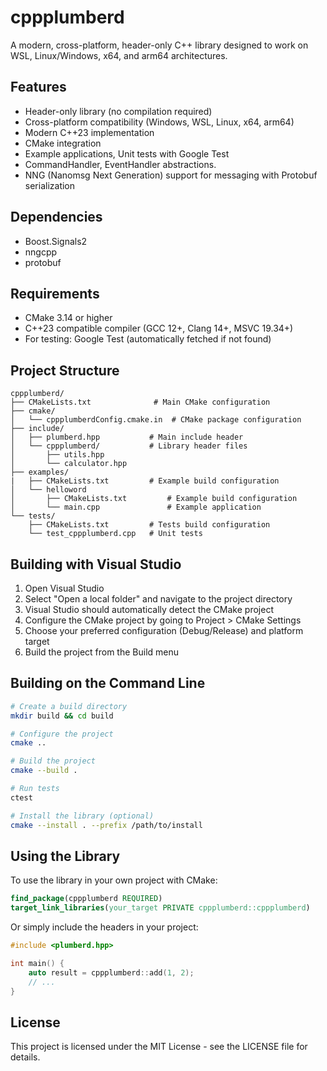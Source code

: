 ﻿# cppplumberd

A modern, cross-platform, header-only C++ library designed to work on WSL, Linux/Windows, x64, and arm64 architectures.

## Features

- Header-only library (no compilation required)
- Cross-platform compatibility (Windows, WSL, Linux, x64, arm64)
- Modern C++23 implementation
- CMake integration
- Example applications, Unit tests with Google Test
- CommandHandler, EventHandler abstractions.
- NNG (Nanomsg Next Generation) support for messaging with Protobuf serialization

## Dependencies
- Boost.Signals2
- nngcpp
- protobuf

## Requirements

- CMake 3.14 or higher
- C++23 compatible compiler (GCC 12+, Clang 14+, MSVC 19.34+)
- For testing: Google Test (automatically fetched if not found)

## Project Structure

```
cppplumberd/
├── CMakeLists.txt              # Main CMake configuration
├── cmake/
│   └── cppplumberdConfig.cmake.in  # CMake package configuration
├── include/
│   ├── plumberd.hpp           # Main include header
│   └── cppplumberd/           # Library header files
│       ├── utils.hpp
│       └── calculator.hpp
├── examples/
|   ├── CMakeLists.txt         # Example build configuration
│   └── helloword
│       ├── CMakeLists.txt         # Example build configuration
│       └── main.cpp               # Example application
└── tests/
    ├── CMakeLists.txt         # Tests build configuration
    └── test_cppplumberd.cpp   # Unit tests
```

## Building with Visual Studio

1. Open Visual Studio
2. Select "Open a local folder" and navigate to the project directory
3. Visual Studio should automatically detect the CMake project
4. Configure the CMake project by going to Project > CMake Settings
5. Choose your preferred configuration (Debug/Release) and platform target
6. Build the project from the Build menu

## Building on the Command Line

```bash
# Create a build directory
mkdir build && cd build

# Configure the project
cmake ..

# Build the project
cmake --build .

# Run tests
ctest

# Install the library (optional)
cmake --install . --prefix /path/to/install
```

## Using the Library

To use the library in your own project with CMake:

```cmake
find_package(cppplumberd REQUIRED)
target_link_libraries(your_target PRIVATE cppplumberd::cppplumberd)
```

Or simply include the headers in your project:

```cpp
#include <plumberd.hpp>

int main() {
    auto result = cppplumberd::add(1, 2);
    // ...
}
```

## License

This project is licensed under the MIT License - see the LICENSE file for details.